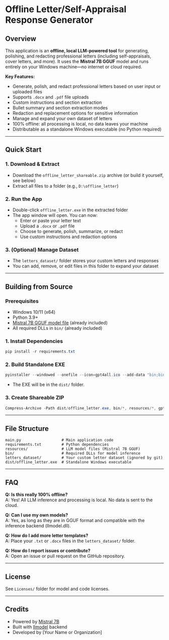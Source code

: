 # Offline Letter/Self-Appraisal Response Generator

## Overview
This application is an **offline, local LLM-powered tool** for generating, polishing, and redacting professional letters (including self-appraisals, cover letters, and more). It uses the **Mistral 7B GGUF** model and runs entirely on your Windows machine—no internet or cloud required.

**Key Features:**
- Generate, polish, and redact professional letters based on user input or uploaded files
- Supports `.docx` and `.pdf` file uploads
- Custom instructions and section extraction
- Bullet summary and section extraction modes
- Redaction and replacement options for sensitive information
- Manage and expand your own dataset of letters
- 100% offline: all processing is local, no data leaves your machine
- Distributable as a standalone Windows executable (no Python required)

---

## Quick Start

### 1. Download & Extract
- Download the `offline_letter_shareable.zip` archive (or build it yourself, see below)
- Extract all files to a folder (e.g., `D:\offline_letter`)

### 2. Run the App
- Double-click `offline_letter.exe` in the extracted folder
- The app window will open. You can now:
  - Enter or paste your letter text
  - Upload a `.docx` or `.pdf` file
  - Choose to generate, polish, summarize, or redact
  - Use custom instructions and redaction options

### 3. (Optional) Manage Dataset
- The `letters_dataset/` folder stores your custom letters and responses
- You can add, remove, or edit files in this folder to expand your dataset

---

## Building from Source

### Prerequisites
- Windows 10/11 (x64)
- Python 3.9+
- [Mistral 7B GGUF model file](resources/mistral-7b-instruct-v0.1.Q4_K_M.gguf) (already included)
- All required DLLs in `bin/` (already included)

### 1. Install Dependencies
```powershell
pip install -r requirements.txt
```

### 2. Build Standalone EXE
```powershell
pyinstaller --windowed --onefile --icon=gpt4all.ico --add-data "bin;bin" --add-data "resources;resources" main.py
```
- The EXE will be in the `dist/` folder.

### 3. Create Shareable ZIP
```powershell
Compress-Archive -Path dist/offline_letter.exe, bin/*, resources/*, gpt4all.ico -DestinationPath offline_letter_shareable.zip
```

---

## File Structure
```
main.py                  # Main application code
requirements.txt         # Python dependencies
resources/               # LLM model files (Mistral 7B GGUF)
bin/                     # Required DLLs for model inference
letters_dataset/         # Your custom letter dataset (ignored by git)
dist/offline_letter.exe  # Standalone Windows executable
```

---

## FAQ

**Q: Is this really 100% offline?**  
A: Yes! All LLM inference and processing is local. No data is sent to the cloud.

**Q: Can I use my own models?**  
A: Yes, as long as they are in GGUF format and compatible with the inference backend (llmodel.dll).

**Q: How do I add more letter templates?**  
A: Place your `.txt` or `.docx` files in the `letters_dataset/` folder.

**Q: How do I report issues or contribute?**  
A: Open an issue or pull request on the GitHub repository.

---

## License
See `Licenses/` folder for model and code licenses.

---

## Credits
- Powered by [Mistral 7B](https://mistral.ai/)
- Built with [llmodel](https://github.com/nomic-ai/llama.cpp) backend
- Developed by [Your Name or Organization]
